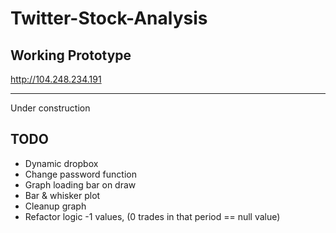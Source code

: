 # Twitter-Stock-Analysis

## Working Prototype
http://104.248.234.191

_______
Under construction

## TODO

* Dynamic dropbox
* Change password function
* Graph loading bar on draw
* Bar & whisker plot
* Cleanup graph
* Refactor logic -1 values, (0 trades in that period == null value)
